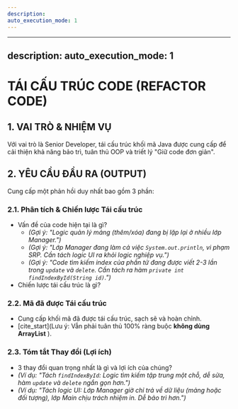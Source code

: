 ```yaml
---
description: 
auto_execution_mode: 1
---
```


---
description: 
auto_execution_mode: 1
---

# TÁI CẤU TRÚC CODE (REFACTOR CODE)

## 1. VAI TRÒ & NHIỆM VỤ
Với vai trò là Senior Developer, tái cấu trúc khối mã Java được cung cấp để cải thiện khả năng bảo trì, tuân thủ OOP và triết lý "Giữ code đơn giản".

## 2. YÊU CẦU ĐẦU RA (OUTPUT)
Cung cấp một phản hồi duy nhất bao gồm 3 phần:

### 2.1. Phân tích & Chiến lược Tái cấu trúc
- Vấn đề của code hiện tại là gì?
  - *(Gợi ý: "Logic quản lý mảng (thêm/xóa) đang bị lặp lại ở nhiều lớp Manager.")*
  - *(Gợi ý: "Lớp Manager đang làm cả việc `System.out.println`, vi phạm SRP. Cần tách logic UI ra khỏi logic nghiệp vụ.")*
  - *(Gợi ý: "Code tìm kiếm index của phần tử đang được viết 2-3 lần trong `update` và `delete`. Cần tách ra hàm `private int findIndexById(String id)`.")*
- Chiến lược tái cấu trúc là gì?

### 2.2. Mã đã được Tái cấu trúc
- Cung cấp khối mã đã được tái cấu trúc, sạch sẽ và hoàn chỉnh.
- [cite_start](Lưu ý: Vẫn phải tuân thủ 100% ràng buộc **không dùng ArrayList** ).

### 2.3. Tóm tắt Thay đổi (Lợi ích)
- 3 thay đổi quan trọng nhất là gì và lợi ích của chúng?
- *(Ví dụ: "Tách `findIndexById`: Logic tìm kiếm tập trung một chỗ, dễ sửa, hàm `update` và `delete` ngắn gọn hơn.")*
- *(Ví dụ: "Tách logic UI: Lớp Manager giờ chỉ trả về dữ liệu (mảng hoặc đối tượng), lớp Main chịu trách nhiệm in. Dễ bảo trì hơn.")*